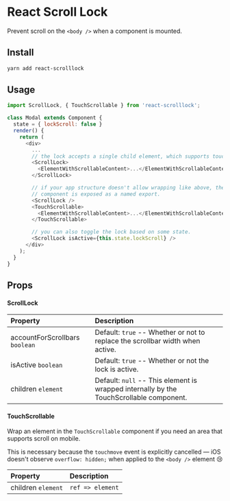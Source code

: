 # React Scroll Lock

Prevent scroll on the `<body />` when a component is mounted.

## Install

```bash
yarn add react-scrolllock
```

## Usage

```js
import ScrollLock, { TouchScrollable } from 'react-scrolllock';

class Modal extends Component {
  state = { lockScroll: false }
  render() {
    return (
      <div>
        ...
        // the lock accepts a single child element, which supports touch-scrolling.
        <ScrollLock>
          <ElementWithScrollableContent>...</ElementWithScrollableContent>
        </ScrollLock>

        // if your app structure doesn't allow wrapping like above, the `TouchScrollable`
        // component is exposed as a named export.
        <ScrollLock />
        <TouchScrollable>
          <ElementWithScrollableContent>...</ElementWithScrollableContent>
        </TouchScrollable>

        // you can also toggle the lock based on some state.
        <ScrollLock isActive={this.state.lockScroll} />
      </div>
    );
  }
}
```

## Props

#### ScrollLock

| Property                       | Description                                                                    |
| :----------------------------- | :----------------------------------------------------------------------------- |
| accountForScrollbars `boolean` | Default: `true` -- Whether or not to replace the scrollbar width when active. |
| isActive `boolean` | Default: `true` -- Whether or not the lock is active. |
| children `element` | Default: `null` -- This element is wrapped internally by the TouchScrollable component. |

#### TouchScrollable

Wrap an element in the `TouchScrollable` component if you need an area that supports scroll on mobile.

This is necessary because the `touchmove` event is explicitly cancelled &mdash; iOS doesn't observe `overflow: hidden;` when applied to the `<body />` element 😢

| Property                 | Description                                    |
| :----------------------- | :--------------------------------------------- |
| children `element` | `ref => element` | **Required** The element that can be scrolled. |
